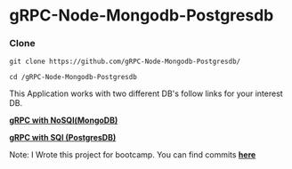 


# gRPC-Node-Mongodb-Postgresdb

### Clone
```
git clone https://github.com/gRPC-Node-Mongodb-Postgresdb/

cd /gRPC-Node-Mongodb-Postgresdb
```

This Application works with two different DB's follow links for your interest DB.

**[gRPC with NoSQl(MongoDB)](https://github.com/zaynkorai/gRPC-Node-Mongodb-Postgresdb/tree/master/nosql)**

**[gRPC with SQl (PostgresDB)](https://github.com/zaynkorai/gRPC-Node-Mongodb-Postgresdb/tree/master/sql)**


Note: I Wrote this project for bootcamp. You can find commits **[here](https://github.com/Rehan-Sattar/Ultimate-Todo-Application/tree/master/grpc-p1-s3/)**



